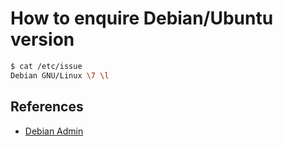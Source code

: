 # How to enquire Debian/Ubuntu version

```bash
$ cat /etc/issue
Debian GNU/Linux \7 \l
```

## References

- [Debian Admin](http://www.debianadmin.com/find-your-debian-or-ubuntu-linux-version-you-are-running.html)
